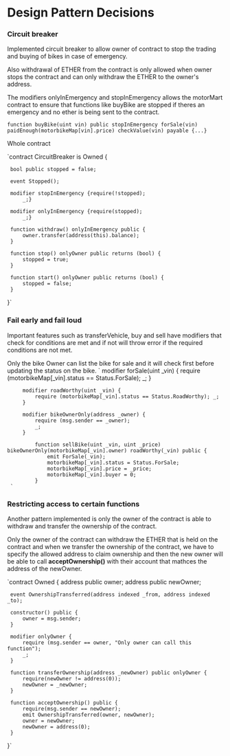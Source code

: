 # Design Pattern Decisions

### Circuit breaker 

Implemented circuit breaker to allow owner of contract to stop the trading and buying of bikes in case of emergency. 

Also withdrawal of ETHER from the contract is only allowed when owner stops the contract and can only withdraw the ETHER to the owner's address. 

The modifiers onlyInEmergency and stopInEmergency allows the motorMart contract to ensure that functions like buyBike are stopped if theres an emergency and no ether is being sent to the contract. 

` function buyBike(uint vin) public stopInEmergency forSale(vin) paidEnough(motorbikeMap[vin].price) checkValue(vin) payable {...}
`

Whole contract 

`contract CircuitBreaker is Owned {
 
     bool public stopped = false;
 
     event Stopped();
 
     modifier stopInEmergency {require(!stopped);
         _;}
 
     modifier onlyInEmergency {require(stopped);
         _;}
 
     function withdraw() onlyInEmergency public {
         owner.transfer(address(this).balance);
     }
 
     function stop() onlyOwner public returns (bool) {
         stopped = true;
     }
 
     function start() onlyOwner public returns (bool) {
         stopped = false;
     }
 }`

###  Fail early and fail loud
   
  Important features such as transferVehicle, buy and sell have modifiers that check for conditions are met and if not will throw error if the required conditions are not met. 
  
  Only the bike Owner can list the bike for sale and it will check first before updating the status on the bike.
    `  modifier forSale(uint _vin) {
             require (motorbikeMap[_vin].status == Status.ForSale); _;
         }
     
         modifier roadWorthy(uint _vin) {
             require (motorbikeMap[_vin].status == Status.RoadWorthy); _;
         }
     
         modifier bikeOwnerOnly(address _owner) {
             require (msg.sender == _owner);
             _;
         }
         
             function sellBike(uint _vin, uint _price) bikeOwnerOnly(motorbikeMap[_vin].owner) roadWorthy(_vin) public {
                 emit ForSale(_vin);
                 motorbikeMap[_vin].status = Status.ForSale;
                 motorbikeMap[_vin].price = _price;
                 motorbikeMap[_vin].buyer = 0;
             }
     `

### Restricting access to certain functions

Another pattern implemented is only the owner of the contract is able to withdraw and transfer the ownership of the contract. 

Only the owner of the contract can withdraw the ETHER that is held on the contract and when we transfer the ownership of the contract, we have to specify the allowed address to claim ownership and then the new owner will be able to call **acceptOwnership()** with their account that mathces the address of the newOwner.

`contract Owned {
     address public owner;
     address public newOwner;
 
     event OwnershipTransferred(address indexed _from, address indexed _to);
 
     constructor() public {
         owner = msg.sender;
     }
 
     modifier onlyOwner {
         require (msg.sender == owner, "Only owner can call this function");
         _;
     }
 
     function transferOwnership(address _newOwner) public onlyOwner {
         require(newOwner != address(0));
         newOwner = _newOwner;
     }
 
     function acceptOwnership() public {
         require(msg.sender == newOwner);
         emit OwnershipTransferred(owner, newOwner);
         owner = newOwner;
         newOwner = address(0);
     }
 }`
 
 